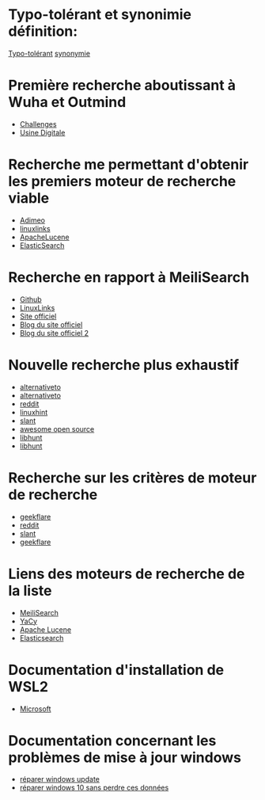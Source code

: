 Typo-tolérant et synonimie définition:
======================================
[Typo-tolérant](https://www.algolia.com/doc/guides/managing-results/optimize-search-results/typo-tolerance/)
[synonymie](https://www.linternaute.fr/dictionnaire/fr/definition/synonymie/)

Première recherche aboutissant à Wuha et Outmind
================================================
* [Challenges](https://www.challenges.fr/start-up/outmind-le-moteur-de-recherche-interne-des-entreprises_756710)
* [Usine Digitale](https://www.usine-digitale.fr/article/wuha-le-moteur-de-recherche-qui-permet-aux-entreprises-de-mieux-explorer-leurs-donnees.N513909)

Recherche me permettant d'obtenir les premiers moteur de recherche viable
=========================================================================
* [Adimeo](https://www.adimeo.com/blog/moteur-de-recherche-interne)
* [linuxlinks](https://www.linuxlinks.com/searchengines/)
*	[ApacheLucene](https://www.linuxlinks.com/ApacheLucene/)
* [ElasticSearch](https://www.linuxlinks.com/ElasticSearch/)

Recherche en rapport à MeiliSearch
==================================
* [Github](https://github.com/meilisearch)
* [LinuxLinks](https://www.linuxlinks.com/meilisearch-fast-open-source-search-engine/)
* [Site officiel](https://www.meilisearch.com/)
* [Blog du site officiel](https://blog.meilisearch.com/why-should-you-use-meilisearch-over-elasticsearch/)
*	[Blog du site officiel 2](https://docs.meilisearch.com/learn/what_is_meilisearch/comparison_to_alternatives.html)

Nouvelle recherche plus exhaustif
=================================
* [alternativeto](https://alternativeto.net/category/online-services/search-engine/?platform=self-hosted)
* [alternativeto](https://alternativeto.net/category/online-services/search-engine/)
* [reddit](https://www.reddit.com/r/selfhosted/comments/3vq4ae/self_hosted_search_engine/)
* [linuxhint](https://linuxhint.com/best-self-hosted-search-engines/)
* [slant](https://www.slant.co/topics/2934/~best-self-hosted-search-engines)
* [awesome open source](https://awesomeopensource.com/projects/search-engine)
* [libhunt](https://selfhosted.libhunt.com/yacy_search_server-alternatives)
* [libhunt](https://selfhosted.libhunt.com/yacy_search_server-alternatives)

Recherche sur les critères de moteur de recherche
=================================================
* [geekflare](https://geekflare.com/fr/self-hosted-search-engine-software/#:~:text=taille%201%2D2.-,MeiliSearch,que%20vous%20rencontrerez%20est%20MeiliSearch.)
* [reddit](https://www.reddit.com/r/selfhosted/comments/3vq4ae/self_hosted_search_engine/)
* [slant](https://www.slant.co/topics/2934/~best-self-hosted-search-engines)
* [geekflare](https://geekflare.com/fr/self-hosted-wiki-software/)


Liens des moteurs de recherche de la liste
==========================================
* [MeiliSearch](https://www.meilisearch.com/)
* [YaCy](https://yacy.net/)
* [Apache Lucene](https://lucene.apache.org/)
* [Elasticsearch](https://www.elastic.co/fr/elasticsearch/)


Documentation d'installation de WSL2
=====================================
* [Microsoft](https://docs.microsoft.com/fr-fr/windows/wsl/install-win10)

Documentation concernant les problèmes de mise à jour windows
=============================================================
* [réparer windows update](https://lecrabeinfo.net/reparer-windows-update-echec-mises-a-jour-et-erreurs.html#n4-reparer-windows)
* [réparer windows 10 sans perdre ces données](https://lecrabeinfo.net/reparer-windows-10-sans-perdre-ses-donnees.html#methode-n3-avec-une-cle-usb-dinstallation-de-windows-10)


